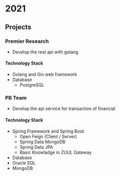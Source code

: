 # 2021

## Projects

### Premier Research
  * Develop the rest api with golang

#### Technology Stack
 * Golang and Gin web framework
 * Database
   * PostgreSQL

### PB Team

* Develop the api service for transaction of financial

#### Technology Stack
 * Spring Framework and Spring Boot
   * Open Feign (Client / Server)
   * Spring Data MongoDB
   * Spring Data JPA
   * Basic Knowladge in ZUUL Gateway
 * Database
  * Oracle SQL
  * MongoDB



